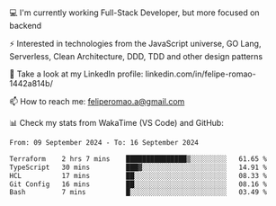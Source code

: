 💻 I'm currently working Full-Stack Developer, but more focused on backend

⚡ Interested in technologies from the JavaScript universe, GO Lang, Serverless, Clean Architecture, DDD, TDD and other design patterns

👥 Take a look at my LinkedIn profile: linkedin.com/in/felipe-romao-1442a814b/

📫 How to reach me: feliperomao.a@gmail.com

📊 Check my stats from WakaTime (VS Code) and GitHub:

<!--START_SECTION:waka-->

```txt
From: 09 September 2024 - To: 16 September 2024

Terraform    2 hrs 7 mins    ███████████████▒░░░░░░░░░   61.65 %
TypeScript   30 mins         ███▓░░░░░░░░░░░░░░░░░░░░░   14.91 %
HCL          17 mins         ██░░░░░░░░░░░░░░░░░░░░░░░   08.33 %
Git Config   16 mins         ██░░░░░░░░░░░░░░░░░░░░░░░   08.16 %
Bash         7 mins          █░░░░░░░░░░░░░░░░░░░░░░░░   03.49 %
```

<!--END_SECTION:waka-->
